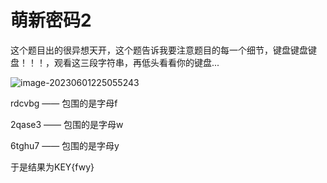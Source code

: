 # 萌新密码2

这个题目出的很异想天开，这个题告诉我要注意题目的每一个细节，键盘键盘键盘！！！，观看这三段字符串，再低头看看你的键盘...

![image-20230601225055243](C:\Users\hp\AppData\Roaming\Typora\typora-user-images\image-20230601225055243.png)

rdcvbg —— 包围的是字母f

2qase3 —— 包围的是字母w

6tghu7 —— 包围的是字母y

于是结果为KEY{fwy}